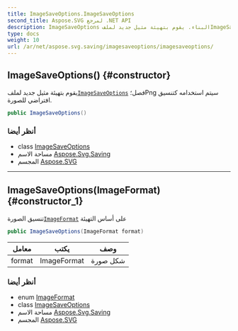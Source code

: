 ```yaml
---
title: ImageSaveOptions.ImageSaveOptions
second_title: Aspose.SVG لمرجع .NET API
description: ImageSaveOptions البناء. يقوم بتهيئة مثيل جديد لملفImageSaveOptions فصلPng سيتم استخدامه كتنسيق افتراضي للصورة.
type: docs
weight: 10
url: /ar/net/aspose.svg.saving/imagesaveoptions/imagesaveoptions/
---
```

## ImageSaveOptions() {#constructor}

يقوم بتهيئة مثيل جديد لملف[`ImageSaveOptions`](../) فصل؛Png سيتم استخدامه كتنسيق افتراضي للصورة.

```csharp
public ImageSaveOptions()
```

### أنظر أيضا

* class [ImageSaveOptions](../)
* مساحة الاسم [Aspose.Svg.Saving](../../imagesaveoptions/)
* المجسم [Aspose.SVG](../../../)

---

## ImageSaveOptions(ImageFormat) {#constructor_1}

تنسيق الصورة[`ImageFormat`](../../../aspose.svg.rendering.image/imageformat/) على أساس التهيئة

```csharp
public ImageSaveOptions(ImageFormat format)
```

| معامل | يكتب | وصف |
| --- | --- | --- |
| format | ImageFormat | شكل صورة |

### أنظر أيضا

* enum [ImageFormat](../../../aspose.svg.rendering.image/imageformat/)
* class [ImageSaveOptions](../)
* مساحة الاسم [Aspose.Svg.Saving](../../imagesaveoptions/)
* المجسم [Aspose.SVG](../../../)


